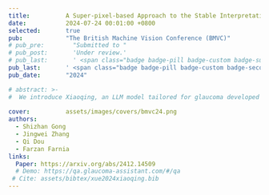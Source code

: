 ```yaml
---
title:          A Super-pixel-based Approach to the Stable Interpretation of Neural Networks
date:           2024-07-24 00:01:00 +0800
selected:       true
pub:            "The British Machine Vision Conference (BMVC)"
# pub_pre:        "Submitted to "
# pub_post:       'Under review.'
# pub_last:       ' <span class="badge badge-pill badge-custom badge-success">Spotlight</span>'
pub_last:       ' <span class="badge badge-pill badge-custom badge-secondary">Conference</span><span class="badge badge-pill badge-custom badge-warning">Poster</span>'
pub_date:       "2024"

# abstract: >-
#  We introduce Xiaoqing, an LLM model tailored for glaucoma developed through comparative and experiential experiments, demonstrating it can better serve glaucoma patients and medical research compared to general and clinical AI assistants by providing more informative and readable responses to glaucoma-related questions in Chinese.
  
cover:          assets/images/covers/bmvc24.png
authors:
  - Shizhan Gong
  - Jingwei Zhang
  - Qi Dou
  - Farzan Farnia
links:
  Paper: https://arxiv.org/abs/2412.14509
  # Demo: https://qa.glaucoma-assistant.com/#/qa
 # Cite: assets/bibtex/xue2024xiaoqing.bib
---
```

